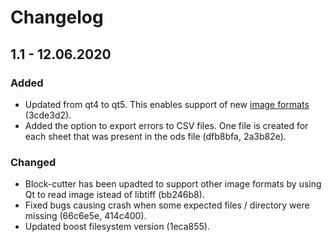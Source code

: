 # Changelog

## 1.1 - 12.06.2020

### Added

* Updated from qt4 to qt5. This enables support of new [image formats](https://doc.qt.io/qt-5/qtimageformats-index.html) (3cde3d2). 
* Added the option to export errors to CSV files. One file is created for each sheet that was present in the ods file (dfb8bfa, 2a3b82e).

### Changed

* Block-cutter has been upadted to support other image formats by using Qt to read image istead of libtiff (bb246b8).
* Fixed bugs causing crash when some expected files / directory were missing (66c6e5e, 414c400).
* Updated boost filesystem version (1eca855).
